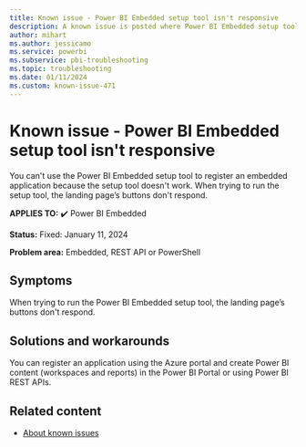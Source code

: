 ```yaml
---
title: Known issue - Power BI Embedded setup tool isn't responsive
description: A known issue is posted where Power BI Embedded setup tool isn't responsive
author: mihart
ms.author: jessicamo
ms.service: powerbi
ms.subservice: pbi-troubleshooting
ms.topic: troubleshooting  
ms.date: 01/11/2024
ms.custom: known-issue-471
---
```


# Known issue - Power BI Embedded setup tool isn't responsive

You can't use the Power BI Embedded setup tool to register an embedded application because the setup tool doesn't work.  When trying to run the setup tool, the landing page’s buttons don't respond.

**APPLIES TO:** ✔️ Power BI Embedded

**Status:** Fixed: January 11, 2024

**Problem area:** Embedded, REST API or PowerShell

## Symptoms

When trying to run the Power BI Embedded setup tool, the landing page’s buttons don't respond.

## Solutions and workarounds

You can register an application using the Azure portal and create Power BI content (workspaces and reports) in the Power BI Portal or using Power BI REST APIs.

## Related content

- [About known issues](/power-bi/troubleshoot/known-issues/power-bi-known-issues)